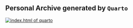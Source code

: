 ## Personal Archive generated by `Quarto`

<a href="https://quarto.org/"><img alt="index.html of quarto" src="https://user-images.githubusercontent.com/60145951/236221352-850e936e-777b-45a8-8d63-978d1d5ae3e6.png">

